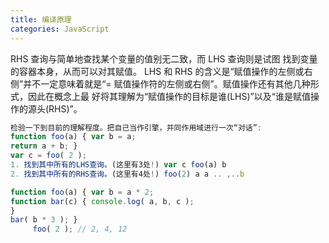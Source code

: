 ```yaml
---
title: 编译原理
categories: JavaScript
---
```


RHS 查询与简单地查找某个变量的值别无二致，而 LHS 查询则是试图 找到变量的容器本身，从而可以对其赋值。
LHS 和 RHS 的含义是“赋值操作的左侧或右侧”并不一定意味着就是“= 赋值操作符的左侧或右侧”。赋值操作还有其他几种形式，因此在概念上最 好将其理解为“赋值操作的目标是谁(LHS)”以及“谁是赋值操作的源头(RHS)”。

```javascript
检验一下到目前的理解程度。把自己当作引擎，并同作用域进行一次“对话”:
function foo(a) { var b = a;
return a + b; }
var c = foo( 2 );
1. 找到其中所有的LHS查询。(这里有3处!) var c foo(a) b
2. 找到其中所有的RHS查询。(这里有4处!) foo(2) a a .. ,..b
```

```javascript
function foo(a) { var b = a * 2;
function bar(c) { console.log( a, b, c );
}
bar( b * 3 ); }
     foo( 2 ); // 2, 4, 12
```
